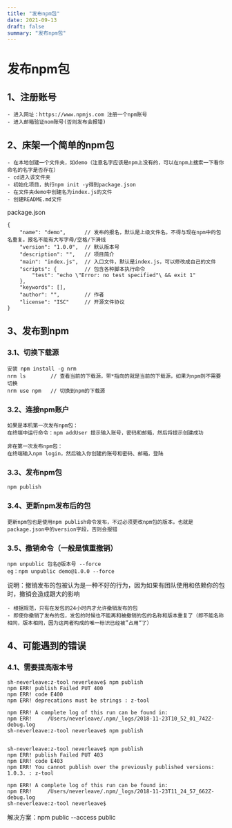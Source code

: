 ```yaml
---
title: "发布npm包"
date: 2021-09-13
draft: false
summary: "发布npm包"
---
```


# 发布npm包

## 1、注册账号

    - 进入网址：https://www.npmjs.com 注册一个npm账号
    - 进入邮箱验证nom账号(否则发布会报错)

## 2、床架一个简单的npm包

    - 在本地创建一个文件夹，如demo（注意名字应该是npm上没有的，可以在npm上搜索一下看你命名的名字是否存在）
    - cd进入该文件夹
    - 初始化项目，执行npm init -y得到package.json
    - 在文件夹demo中创建名为index.js的文件
    - 创建README.md文件

package.json

    {
        "name": "demo",      // 发布的报名，默认是上级文件名。不得与现在npm中的包名重复。报名不能有大写字母/空格/下滑线
        "version": "1.0.0",  // 默认版本号
        "description": "",   // 项目简介
        "main": "index.js",  // 入口文件，默认是index.js，可以修改成自己的文件
        "scripts": {         // 包含各种脚本执行命令
            "test": "echo \"Error: no test specified"\ && exit 1"
        },
        "keywords": [],
        "author": "",        // 作者
        "license": "ISC"     // 开源文件协议
    }

## 3、发布到npm

### 3.1、切换下载源 
    
    安装 npm install -g nrm
    nrm ls        // 查看当前的下载源，带*指向的就是当前的下载源，如果为npm则不需要切换
    nrm use npm   // 切换到npm的下载源

### 3.2、连接npm账户

    如果是本机第一次发布npm包：
    在终端中运行命令：npm addUser 提示输入账号，密码和邮箱，然后将提示创建成功

    非在第一次发布npm包：
    在终端输入npm login，然后输入你创建的账号和密码、邮箱，登陆

### 3.3、发布npm包

    npm publish

### 3.4、更新npm发布后的包

    更新npm包也是使用npm publish命令发布，不过必须更改npm包的版本，也就是package.json中的version字段，否则会报错

### 3.5、撤销命令（一般是慎重撤销）

    npm unpublic 包名@版本号 --force
    eg：npm unpublic demo@1.0.0 --force

说明：撤销发布的包被认为是一种不好的行为，因为如果有团队使用和依赖你的包时，撤销会造成跟大的影响

    - 根据规范，只有在发包的24小时内才允许撤销发布的包
    - 即使你撤销了发布的包，发包的时候也不能再和被撤销的包的名称和版本重复了（即不能名称相同，版本相同，因为这两者构成的唯一标识已经被”占用“了）

## 4、可能遇到的错误

### 4.1、需要提高版本号

    sh-neverleave:z-tool neverleave$ npm publish
    npm ERR! publish Failed PUT 400
    npm ERR! code E400
    npm ERR! deprecations must be strings : z-tool

    npm ERR! A complete log of this run can be found in:
    npm ERR!     /Users/neverleave/.npm/_logs/2018-11-23T10_52_01_742Z-debug.log
    sh-neverleave:z-tool neverleave$ npm publish


    sh-neverleave:z-tool neverleave$ npm publish
    npm ERR! publish Failed PUT 403
    npm ERR! code E403
    npm ERR! You cannot publish over the previously published versions: 1.0.3. : z-tool

    npm ERR! A complete log of this run can be found in:
    npm ERR!     /Users/neverleave/.npm/_logs/2018-11-23T11_24_57_662Z-debug.log
    sh-neverleave:z-tool neverleave$ 

解决方案：npm public --access public

